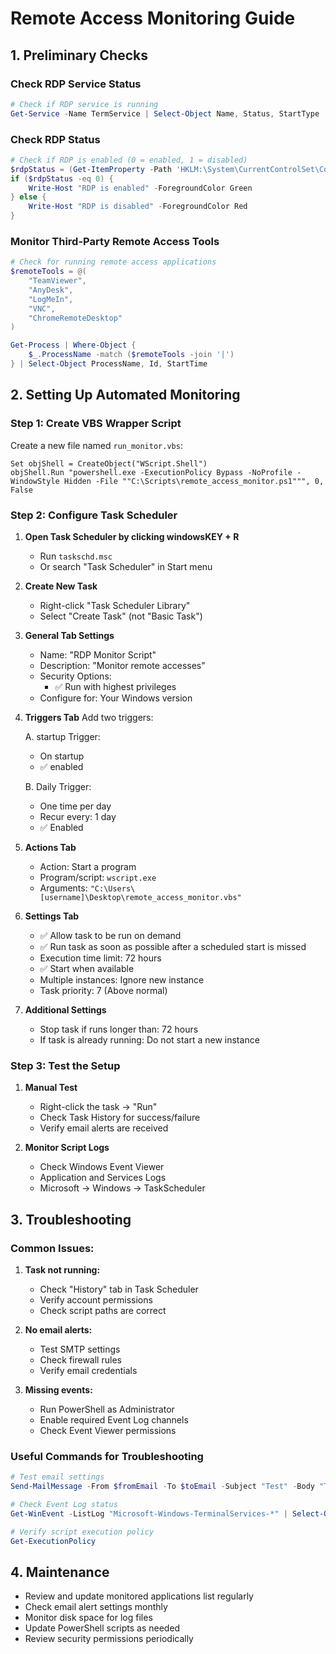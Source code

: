# Remote Access Monitoring Guide

## 1. Preliminary Checks

### Check RDP Service Status
```powershell
# Check if RDP service is running
Get-Service -Name TermService | Select-Object Name, Status, StartType
```

### Check RDP Status
```powershell
# Check if RDP is enabled (0 = enabled, 1 = disabled)
$rdpStatus = (Get-ItemProperty -Path 'HKLM:\System\CurrentControlSet\Control\Terminal Server' -Name "fDenyTSConnections").fDenyTSConnections
if ($rdpStatus -eq 0) {
    Write-Host "RDP is enabled" -ForegroundColor Green
} else {
    Write-Host "RDP is disabled" -ForegroundColor Red
}
```

### Monitor Third-Party Remote Access Tools
```powershell
# Check for running remote access applications
$remoteTools = @(
    "TeamViewer",
    "AnyDesk",
    "LogMeIn",
    "VNC",
    "ChromeRemoteDesktop"
)

Get-Process | Where-Object { 
    $_.ProcessName -match ($remoteTools -join '|') 
} | Select-Object ProcessName, Id, StartTime
```

## 2. Setting Up Automated Monitoring

### Step 1: Create VBS Wrapper Script
Create a new file named `run_monitor.vbs`:
```vbscript
Set objShell = CreateObject("WScript.Shell")
objShell.Run "powershell.exe -ExecutionPolicy Bypass -NoProfile -WindowStyle Hidden -File ""C:\Scripts\remote_access_monitor.ps1""", 0, False
```

### Step 2: Configure Task Scheduler

1. **Open Task Scheduler by clicking windowsKEY + R**
   - Run `taskschd.msc`
   - Or search "Task Scheduler" in Start menu

2. **Create New Task**
   - Right-click "Task Scheduler Library"
   - Select "Create Task" (not "Basic Task")

3. **General Tab Settings**
   - Name: "RDP Monitor Script"
   - Description: "Monitor remote accesses"
   - Security Options:
     - ✅ Run with highest privileges
   - Configure for: Your Windows version

4. **Triggers Tab**
   Add two triggers:
   
   A. startup Trigger:
   - On startup
   - ✅ enabled
  
   
   B. Daily Trigger:
   - One time per day
   - Recur every: 1 day
   - ✅ Enabled

5. **Actions Tab**
   - Action: Start a program
   - Program/script: `wscript.exe`
   - Arguments: `"C:\Users\[username]\Desktop\remote_access_monitor.vbs"`

6. **Settings Tab**
   - ✅ Allow task to be run on demand
   - ✅ Run task as soon as possible after a scheduled start is missed
   - Execution time limit: 72 hours
   - ✅ Start when available
   - Multiple instances: Ignore new instance
   - Task priority: 7 (Above normal)

7. **Additional Settings**
   - Stop task if runs longer than: 72 hours
   - If task is already running: Do not start a new instance

### Step 3: Test the Setup

1. **Manual Test**
   - Right-click the task → "Run"
   - Check Task History for success/failure
   - Verify email alerts are received

2. **Monitor Script Logs**
   - Check Windows Event Viewer
   - Application and Services Logs
   - Microsoft → Windows → TaskScheduler

## 3. Troubleshooting

### Common Issues:
1. **Task not running:**
   - Check "History" tab in Task Scheduler
   - Verify account permissions
   - Check script paths are correct

2. **No email alerts:**
   - Test SMTP settings
   - Check firewall rules
   - Verify email credentials

3. **Missing events:**
   - Run PowerShell as Administrator
   - Enable required Event Log channels
   - Check Event Viewer permissions

### Useful Commands for Troubleshooting
```powershell
# Test email settings
Send-MailMessage -From $fromEmail -To $toEmail -Subject "Test" -Body "Test" -SmtpServer $smtpServer -Port $smtpPort -UseSsl -Credential $credential

# Check Event Log status
Get-WinEvent -ListLog "Microsoft-Windows-TerminalServices-*" | Select-Object LogName, IsEnabled

# Verify script execution policy
Get-ExecutionPolicy
```

## 4. Maintenance

- Review and update monitored applications list regularly
- Check email alert settings monthly
- Monitor disk space for log files
- Update PowerShell scripts as needed
- Review security permissions periodically

